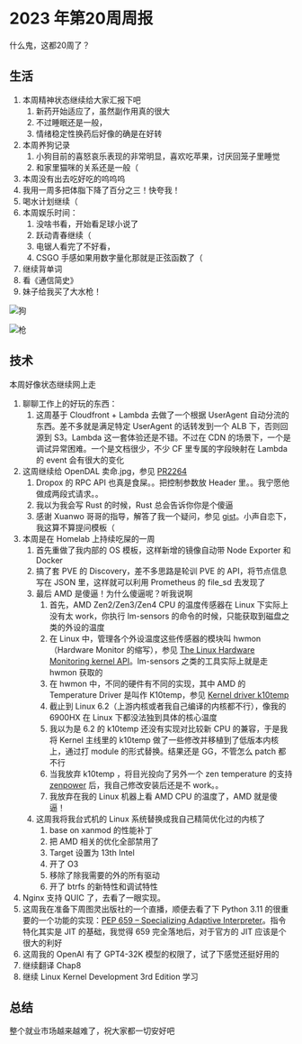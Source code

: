# 2023 年第20周周报

什么鬼，这都20周了？

## 生活

1. 本周精神状态继续给大家汇报下吧
    1. 新药开始适应了，虽然副作用真的很大
    2. 不过睡眠还是一般，
    3. 情绪稳定性换药后好像的确是在好转
2. 本周养狗记录
    1. 小狗目前的喜怒哀乐表现的非常明显，喜欢吃苹果，讨厌回笼子里睡觉
    2. 和家里猫咪的关系还是一般（
3. 本周没有出去吃好吃的呜呜呜
4. 我用一周多把体脂下降了百分之三！快夸我！
5. 喝水计划继续（
6. 本周娱乐时间：
    1. 没啥书看，开始看足球小说了
    2. 跃动青春继续（
    3. 电锯人看完了不好看，
    4. CSGO 手感如果用数字量化那就是正弦函数了（
7. 继续背单词
8. 看《通信简史》
9. 妹子给我买了大水枪！

![狗](https://i.imgur.com/OHMMsiC.jpg)

![枪](https://i.imgur.com/24TOQhN.jpg)

## 技术

本周好像状态继续网上走

1. 聊聊工作上的好玩的东西：
    1. 这周基于 Cloudfront + Lambda 去做了一个根据 UserAgent 自动分流的东西。差不多就是满足特定 UserAgent 的话转发到一个 ALB 下，否则回源到 S3。Lambda 这一套体验还是不错。不过在 CDN 的场景下，一个是调试异常困难。一个是文档很少，不少 CF 里专属的字段映射在 Lambda 的 event 会有很大的变化
2. 这周继续给 OpenDAL 卖命.jpg，参见 [PR2264](https://github.com/apache/incubator-opendal/pull/2264)
    1. Dropox 的 RPC API 也真是食屎。。把控制参数放 Header 里。。我宁愿他做成两段式请求。。
    2. 我以为我会写 Rust 的时候，Rust 总会告诉你你是个傻逼
    3. 感谢 Xuanwo 哥哥的指导，解答了我一个疑问，参见 [gist](https://gist.github.com/Zheaoli/d371dc073039edecf7faa77a8d6c0fd8)。小声自恋下，我这算不算提问模板（
3. 本周是在 Homelab 上持续吃屎的一周
    1. 首先重做了我内部的 OS 模板，这样新增的镜像自动带 Node Exporter 和 Docker
    2. 搞了套 PVE 的 Discovery，差不多思路是轮训 PVE 的 API，将节点信息写在 JSON 里，这样就可以利用 Prometheus 的 file_sd 去发现了
    3. 最后 AMD 是傻逼！为什么傻逼呢？听我说啊
        1. 首先，AMD Zen2/Zen3/Zen4 CPU 的温度传感器在 Linux 下实际上没有太 work，你执行 lm-sensors 的命令的时候，只能获取到磁盘之类的外设的温度
        2. 在 Linux 中，管理各个外设温度这些传感器的模块叫 hwmon（Hardware Monitor 的缩写），参见 [The Linux Hardware Monitoring kernel API](https://docs.kernel.org/hwmon/hwmon-kernel-api.html)。lm-sensors 之类的工具实际上就是走 hwmon 获取的
        3. 在 hwmon 中，不同的硬件有不同的实现，其中 AMD 的 Temperature Driver 是叫作 K10temp，参见 [Kernel driver k10temp](https://docs.kernel.org/hwmon/k10temp.html)
        4. 截止到 Linux 6.2（上游内核或者我自己编译的内核都不行），像我的 6900HX 在 Linux 下都没法独到具体的核心温度
        5. 我以为是 6.2 的 k10temp 还没有实现对比较新 CPU 的兼容，于是我将 Kernel 主线里的 k10temp 做了一些修改并移植到了低版本内核上，通过打 module 的形式替换。结果还是 GG，不管怎么 patch 都不行
        6. 当我放弃 k10temp ，将目光投向了另外一个 zen temperature 的支持 [zenpower](https://github.com/ocerman/zenpower) 后，我自己修改安装后还是不 work。。
        7. 我放弃在我的 Linux 机器上看 AMD CPU 的温度了，AMD 就是傻逼！
    4. 这周我将我台式机的 Linux 系统替换成我自己精简优化过的内核了
        1. base on xanmod 的性能补丁
        2. 把 AMD 相关的优化全部禁用了
        3. Target 设置为 13th Intel
        4. 开了 O3
        5. 移除了除我需要的外的所有驱动
        6. 开了 btrfs 的新特性和调试特性
4. Nginx 支持 QUIC 了，去看了一眼实现。
5. 这周我在准备下周图灵出版社的一个直播，顺便去看了下 Python 3.11 的很重要的一个功能的实现：[PEP 659 – Specializing Adaptive Interpreter](https://peps.python.org/pep-0659/)。指令特化其实是 JIT 的基础，我觉得 659 完全落地后，对于官方的 JIT 应该是个很大的利好
6. 这周我的 OpenAI 有了 GPT4-32K 模型的权限了，试了下感觉还挺好用的
7. 继续翻译 Chap8
8. 继续 Linux Kernel Development 3rd Edition 学习

## 总结

整个就业市场越来越难了，祝大家都一切安好吧
